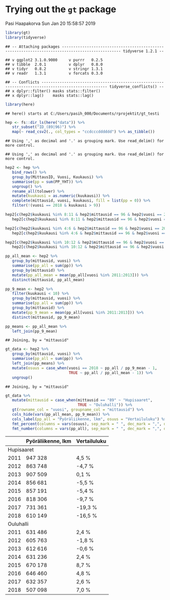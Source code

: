 Trying out the `gt` package
================
Pasi Haapakorva
Sun Jan 20 15:58:57 2019

``` r
library(gt)
library(tidyverse)
```

    ## -- Attaching packages ------------------------------------------------------------------------------------------------ tidyverse 1.2.1 --

    ## v ggplot2 3.1.0.9000     v purrr   0.2.5     
    ## v tibble  2.0.1          v dplyr   0.8.0     
    ## v tidyr   0.8.2          v stringr 1.3.1     
    ## v readr   1.3.1          v forcats 0.3.0

    ## -- Conflicts --------------------------------------------------------------------------------------------------- tidyverse_conflicts() --
    ## x dplyr::filter() masks stats::filter()
    ## x dplyr::lag()    masks stats::lag()

``` r
library(here)
```

    ## here() starts at C:/Users/pasih_000/Documents/rprojektit/gt_testi

``` r
hep <- fs::dir_ls(here("data")) %>%
   str_subset("ID_(89|96)") %>%
   map(~ read_csv2(., col_types = "ccdcccdddddd") %>% as_tibble())
```

    ## Using ',' as decimal and '.' as grouping mark. Use read_delim() for more control.

    ## Using ',' as decimal and '.' as grouping mark. Use read_delim() for more control.

``` r
hep2 <- hep %>%
   bind_rows() %>%
   group_by(MittausID, Vuosi, Kuukausi) %>%
   summarise(pp = sum(PP_YHT)) %>%
   ungroup() %>%
   rename_all(tolower) %>%
   mutate(kuukausi = as.numeric(kuukausi)) %>%
   complete(mittausid, vuosi, kuukausi, fill = list(pp = 0)) %>%
   filter(!(vuosi == 2018 & kuukausi > 9))

hep2[c(hep2$kuukausi %in% 8:11 & hep2$mittausid == 96 & hep2$vuosi == 2012), 4] <-
   hep2[c(hep2$kuukausi %in% 8:11 & hep2$mittausid == 96 & hep2$vuosi == 2011), 4]

hep2[c(hep2$kuukausi %in% 4:6 & hep2$mittausid == 96 & hep2$vuosi == 2013), 4] <-
   hep2[c(hep2$kuukausi %in% 4:6 & hep2$mittausid == 96 & hep2$vuosi == 2012), 4]

hep2[c(hep2$kuukausi %in% 10:12 & hep2$mittausid == 96 & hep2$vuosi == 2014), 4] <-
   hep2[c(hep2$kuukausi %in% 10:12 & hep2$mittausid == 96 & hep2$vuosi == 2013), 4]

pp_all_mean <- hep2 %>%
   group_by(mittausid, vuosi) %>%
   summarise(pp_all = sum(pp)) %>%
   group_by(mittausid) %>%
   mutate(pp_all_mean = mean(pp_all[vuosi %in% 2011:2013])) %>%
   distinct(mittausid, pp_all_mean)

pp_9_mean <- hep2 %>%
   filter(kuukausi < 10) %>%
   group_by(mittausid, vuosi) %>%
   summarise(pp_all = sum(pp)) %>%
   group_by(mittausid) %>%
   mutate(pp_9_mean = mean(pp_all[vuosi %in% 2011:2013])) %>%
   distinct(mittausid, pp_9_mean)

pp_means <- pp_all_mean %>%
   left_join(pp_9_mean)
```

    ## Joining, by = "mittausid"

``` r
gt_data <- hep2 %>%
   group_by(mittausid, vuosi) %>%
   summarise(pp_all = sum(pp)) %>%
   left_join(pp_means) %>%
   mutate(osuus = case_when(vuosi == 2018 ~ pp_all / pp_9_mean - 1,
                            TRUE ~ pp_all / pp_all_mean - 1)) %>%
   ungroup()
```

    ## Joining, by = "mittausid"

``` r
gt_data %>%
   mutate(mittausid = case_when(mittausid == "89" ~ "Hupisaaret",
                                TRUE ~ "Ouluhalli")) %>%
   gt(rowname_col = "vuosi", groupname_col = "mittausid") %>%
   cols_hide(vars(pp_all_mean, pp_9_mean)) %>%
   cols_label(pp_all = "Pyöräliikenne, lkm", osuus = "Vertailuluku") %>%
   fmt_percent(columns = vars(osuus), sep_mark = " ", dec_mark = ",", decimals = 1, incl_space = TRUE) %>%
   fmt_number(columns = vars(pp_all), sep_mark = " ", dec_mark = ",", decimals = 0)
```

<!--html_preserve-->
<style>html {
  font-family: -apple-system, BlinkMacSystemFont, 'Segoe UI', Roboto, Oxygen, Ubuntu, Cantarell, 'Helvetica Neue', 'Fira Sans', 'Droid Sans', Arial, sans-serif;
}

#ggllgiqvfk .gt_table {
  display: table;
  border-collapse: collapse;
  margin-left: auto;
  margin-right: auto;
  color: #000000;
  font-size: 16px;
  background-color: #FFFFFF;
  /* table.background.color */
  width: auto;
  /* table.width */
  border-top-style: solid;
  /* table.border.top.style */
  border-top-width: 2px;
  /* table.border.top.width */
  border-top-color: #A8A8A8;
  /* table.border.top.color */
}

#ggllgiqvfk .gt_heading {
  background-color: #FFFFFF;
  /* heading.background.color */
  border-bottom-color: #FFFFFF;
}

#ggllgiqvfk .gt_title {
  color: #000000;
  font-size: 125%;
  /* heading.title.font.size */
  padding-top: 4px;
  /* heading.top.padding */
  padding-bottom: 1px;
  border-bottom-color: #FFFFFF;
  border-bottom-width: 0;
}

#ggllgiqvfk .gt_subtitle {
  color: #000000;
  font-size: 85%;
  /* heading.subtitle.font.size */
  padding-top: 1px;
  padding-bottom: 4px;
  /* heading.bottom.padding */
  border-top-color: #FFFFFF;
  border-top-width: 0;
}

#ggllgiqvfk .gt_bottom_border {
  border-bottom-style: solid;
  /* heading.border.bottom.style */
  border-bottom-width: 2px;
  /* heading.border.bottom.width */
  border-bottom-color: #A8A8A8;
  /* heading.border.bottom.color */
}

#ggllgiqvfk .gt_column_spanner {
  border-bottom-style: solid;
  border-bottom-width: 2px;
  border-bottom-color: #A8A8A8;
  padding-top: 4px;
  padding-bottom: 4px;
}

#ggllgiqvfk .gt_col_heading {
  color: #000000;
  background-color: #FFFFFF;
  /* column_labels.background.color */
  font-size: 16px;
  /* column_labels.font.size */
  font-weight: initial;
  /* column_labels.font.weight */
  vertical-align: middle;
  padding: 10px;
  margin: 10px;
}

#ggllgiqvfk .gt_sep_right {
  border-right: 5px solid #FFFFFF;
}

#ggllgiqvfk .gt_group_heading {
  padding: 8px;
  color: #000000;
  background-color: #FFFFFF;
  /* stub_group.background.color */
  font-size: 16px;
  /* stub_group.font.size */
  font-weight: initial;
  /* stub_group.font.weight */
  border-top-style: solid;
  /* stub_group.border.top.style */
  border-top-width: 2px;
  /* stub_group.border.top.width */
  border-top-color: #A8A8A8;
  /* stub_group.border.top.color */
  border-bottom-style: solid;
  /* stub_group.border.bottom.style */
  border-bottom-width: 2px;
  /* stub_group.border.bottom.width */
  border-bottom-color: #A8A8A8;
  /* stub_group.border.bottom.color */
  vertical-align: middle;
}

#ggllgiqvfk .gt_empty_group_heading {
  padding: 0.5px;
  color: #000000;
  background-color: #FFFFFF;
  /* stub_group.background.color */
  font-size: 16px;
  /* stub_group.font.size */
  font-weight: initial;
  /* stub_group.font.weight */
  border-top-style: solid;
  /* stub_group.border.top.style */
  border-top-width: 2px;
  /* stub_group.border.top.width */
  border-top-color: #A8A8A8;
  /* stub_group.border.top.color */
  border-bottom-style: solid;
  /* stub_group.border.bottom.style */
  border-bottom-width: 2px;
  /* stub_group.border.bottom.width */
  border-bottom-color: #A8A8A8;
  /* stub_group.border.bottom.color */
  vertical-align: middle;
}

#ggllgiqvfk .gt_striped {
  background-color: #f2f2f2;
}

#ggllgiqvfk .gt_row {
  padding: 10px;
  /* row.padding */
  margin: 10px;
  vertical-align: middle;
}

#ggllgiqvfk .gt_stub {
  border-right-style: solid;
  border-right-width: 2px;
  border-right-color: #A8A8A8;
  padding-left: 12px;
}

#ggllgiqvfk .gt_stub.gt_row {
  background-color: #FFFFFF;
}

#ggllgiqvfk .gt_summary_row {
  background-color: #FFFFFF;
  /* summary_row.background.color */
  padding: 6px;
  /* summary_row.padding */
  text-transform: inherit;
  /* summary_row.text_transform */
}

#ggllgiqvfk .gt_first_summary_row {
  border-top-style: solid;
  border-top-width: 2px;
  border-top-color: #A8A8A8;
}

#ggllgiqvfk .gt_table_body {
  border-top-style: solid;
  /* field.border.top.style */
  border-top-width: 2px;
  /* field.border.top.width */
  border-top-color: #A8A8A8;
  /* field.border.top.color */
  border-bottom-style: solid;
  /* field.border.bottom.style */
  border-bottom-width: 2px;
  /* field.border.bottom.width */
  border-bottom-color: #A8A8A8;
  /* field.border.bottom.color */
}

#ggllgiqvfk .gt_footnote {
  font-size: 90%;
  /* footnote.font.size */
  padding: 4px;
  /* footnote.padding */
}

#ggllgiqvfk .gt_sourcenote {
  font-size: 90%;
  /* sourcenote.font.size */
  padding: 4px;
  /* sourcenote.padding */
}

#ggllgiqvfk .gt_center {
  text-align: center;
}

#ggllgiqvfk .gt_left {
  text-align: left;
}

#ggllgiqvfk .gt_right {
  text-align: right;
  font-variant-numeric: tabular-nums;
}

#ggllgiqvfk .gt_font_normal {
  font-weight: normal;
}

#ggllgiqvfk .gt_font_bold {
  font-weight: bold;
}

#ggllgiqvfk .gt_font_italic {
  font-style: italic;
}

#ggllgiqvfk .gt_super {
  font-size: 65%;
}

#ggllgiqvfk .gt_footnote_glyph {
  font-style: italic;
  font-size: 65%;
}
</style>
<!--gt table start-->
<table class="gt_table">
<tr>
<th class="gt_col_heading gt_left" rowspan="1" colspan="1">
</th>
<th class="gt_col_heading gt_right" rowspan="1" colspan="1">
Pyöräliikenne, lkm
</th>
<th class="gt_col_heading gt_right" rowspan="1" colspan="1">
Vertailuluku
</th>
</tr>
<tbody class="gt_table_body">
<tr class="gt_group_heading_row">
<td colspan="3" class="gt_group_heading">
Hupisaaret
</td>
</tr>
<tr>
<td class="gt_row gt_stub gt_left">
2011
</td>
<td class="gt_row gt_right">
947 328
</td>
<td class="gt_row gt_right">
4,5 %
</td>
</tr>
<tr>
<td class="gt_row gt_stub gt_left">
2012
</td>
<td class="gt_row gt_right gt_striped">
863 748
</td>
<td class="gt_row gt_right gt_striped">
-4,7 %
</td>
</tr>
<tr>
<td class="gt_row gt_stub gt_left">
2013
</td>
<td class="gt_row gt_right">
907 509
</td>
<td class="gt_row gt_right">
0,1 %
</td>
</tr>
<tr>
<td class="gt_row gt_stub gt_left">
2014
</td>
<td class="gt_row gt_right gt_striped">
856 681
</td>
<td class="gt_row gt_right gt_striped">
-5,5 %
</td>
</tr>
<tr>
<td class="gt_row gt_stub gt_left">
2015
</td>
<td class="gt_row gt_right">
857 191
</td>
<td class="gt_row gt_right">
-5,4 %
</td>
</tr>
<tr>
<td class="gt_row gt_stub gt_left">
2016
</td>
<td class="gt_row gt_right gt_striped">
818 306
</td>
<td class="gt_row gt_right gt_striped">
-9,7 %
</td>
</tr>
<tr>
<td class="gt_row gt_stub gt_left">
2017
</td>
<td class="gt_row gt_right">
731 361
</td>
<td class="gt_row gt_right">
-19,3 %
</td>
</tr>
<tr>
<td class="gt_row gt_stub gt_left">
2018
</td>
<td class="gt_row gt_right gt_striped">
610 149
</td>
<td class="gt_row gt_right gt_striped">
-16,5 %
</td>
</tr>
<tr class="gt_group_heading_row">
<td colspan="3" class="gt_group_heading">
Ouluhalli
</td>
</tr>
<tr>
<td class="gt_row gt_stub gt_left">
2011
</td>
<td class="gt_row gt_right">
631 486
</td>
<td class="gt_row gt_right">
2,4 %
</td>
</tr>
<tr>
<td class="gt_row gt_stub gt_left">
2012
</td>
<td class="gt_row gt_right gt_striped">
605 763
</td>
<td class="gt_row gt_right gt_striped">
-1,8 %
</td>
</tr>
<tr>
<td class="gt_row gt_stub gt_left">
2013
</td>
<td class="gt_row gt_right">
612 616
</td>
<td class="gt_row gt_right">
-0,6 %
</td>
</tr>
<tr>
<td class="gt_row gt_stub gt_left">
2014
</td>
<td class="gt_row gt_right gt_striped">
631 236
</td>
<td class="gt_row gt_right gt_striped">
2,4 %
</td>
</tr>
<tr>
<td class="gt_row gt_stub gt_left">
2015
</td>
<td class="gt_row gt_right">
670 178
</td>
<td class="gt_row gt_right">
8,7 %
</td>
</tr>
<tr>
<td class="gt_row gt_stub gt_left">
2016
</td>
<td class="gt_row gt_right gt_striped">
646 460
</td>
<td class="gt_row gt_right gt_striped">
4,8 %
</td>
</tr>
<tr>
<td class="gt_row gt_stub gt_left">
2017
</td>
<td class="gt_row gt_right">
632 357
</td>
<td class="gt_row gt_right">
2,6 %
</td>
</tr>
<tr>
<td class="gt_row gt_stub gt_left">
2018
</td>
<td class="gt_row gt_right gt_striped">
507 098
</td>
<td class="gt_row gt_right gt_striped">
7,0 %
</td>
</tr>
</tbody>
</table>
<!--gt table end-->

<!--/html_preserve-->
